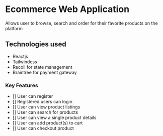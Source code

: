 # Ecommerce Web Application

Allows user to browse, search and order for their favorite products on the platform

## Technologies used

- Reactjs
- Tailwindcss
- Recoil for state management
- Braintree for payment gateway

### Key Features

- [] User can register
- [] Registered users can login
- [] User can view product listings
- [] User can search for products
- [] User can view a single product details
- [] User can add product(s) to cart
- [] User can checkout product